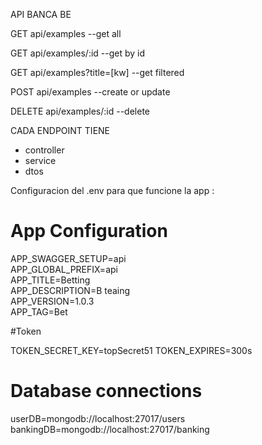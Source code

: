 API BANCA BE

GET api/examples --get all

GET api/examples/:id --get by id

GET api/examples?title=[kw] --get filtered

POST api/examples --create or update

DELETE api/examples/:id --delete



CADA ENDPOINT TIENE
* controller
* service
* dtos


Configuracion del .env para que funcione la app :

# App Configuration

APP_SWAGGER_SETUP=api  
APP_GLOBAL_PREFIX=api  
APP_TITLE=Betting  
APP_DESCRIPTION=B teaing  
APP_VERSION=1.0.3  
APP_TAG=Bet  

#Token

TOKEN_SECRET_KEY=topSecret51
TOKEN_EXPIRES=300s

# Database connections

userDB=mongodb://localhost:27017/users
bankingDB=mongodb://localhost:27017/banking